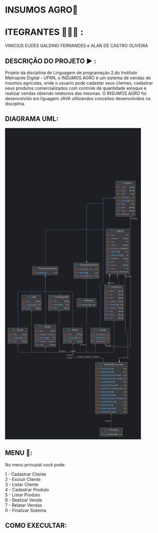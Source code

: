 # INSUMOS AGRO🌱

# ITEGRANTES 👨🏽‍💻 :

VINICIUS EUDES GALDINO FERNANDES e 
ALAN DE CASTRO OLIVEIRA 


## DESCRIÇÃO DO PROJETO ▶︎ : 

Projeto da disciplina de Linguagem de programação 2,do Instituto Metropole Digital - UFRN, o INSUMOS AGRO é um sistema de vendas de insumos agricolas, onde o usuario pode cadastar seus clientes, cadastrar seus produtos comercializados com controle de quantidade estoque e realizar vendas obtendo relatorios das mesmas. O INSUMOS AGRO foi desenvolvido em liguagem JAVA utilizandos conceitos desenvolvidos na disciplina.

## DIAGRAMA UML: 
![image](https://github.com/Viniciuseudes/ProjetoLP2_IMD/blob/main/diagrama.png)

## MENU 🌵:


No menu princpial você pode:


1 - Cadastrar Cliente     
2 - Excluir Cliente       
3 - Listar Cliente         
4 - Cadastrar Produto      
5 - Listar Produto       
6 - Realizar Venda         
7 - Relatar Vendas         
0 - Finalizar Sistema 


## COMO EXECULTAR:



